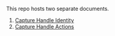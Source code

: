 This repo hosts two separate documents.
1. [Capture Handle Identity](https://github.com/w3c/capture-handle/tree/main/identity)
2. [Capture Handle Actions](https://github.com/w3c/capture-handle/tree/main/actions)
